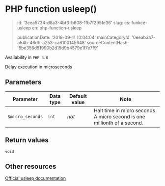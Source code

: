 PHP function usleep()
=====================

> id: '3cea5734-d8a3-4bf3-b608-1fb7f295fe36'
> slug:
> 	cs: funkce-usleep
> 	en: php-function-usleep
> 
> publicationDate: '2019-09-11 10:04:04'
> mainCategoryId: '0eeab3a7-a54b-46db-a253-ca6100145648'
> sourceContentHash: '5be356d51990b2d15d9b4579e1f7e7f9'

Availability in `PHP 4.0`

Delay execution in microseconds


Parameters
--------------

| Parameter | Data type | Default value | Note |
|-----|-----|-----|-----|
| `$micro_seconds` | `int` | *not* | Halt time in micro seconds. A micro second is one millionth of a second. |


Return values
----------------

`void`



Other resources
------------

[Official usleep documentation](https://www.php.net/manual/en/function.usleep.php)
